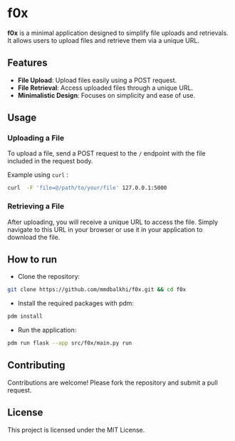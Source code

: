# f0x

**f0x** is a minimal application designed to simplify file uploads and retrievals. It allows users to upload files  and retrieve them via a unique URL.

## Features

* **File Upload**: Upload files easily using a POST request.
* **File Retrieval**: Access uploaded files through a unique URL.
* **Minimalistic Design**: Focuses on simplicity and ease of use.

## Usage

### Uploading a File

To upload a file, send a POST request to the `/` endpoint with the file included in the request body.

Example using `curl` :

```sh
curl  -F 'file=@/path/to/your/file' 127.0.0.1:5000
```

### Retrieving a File

After uploading, you will receive a unique URL to access the file. Simply navigate to this URL in your browser or use it in your application to download the file.

## How to run

* Clone the repository:

```sh
git clone https://github.com/mmdbalkhi/f0x.git && cd f0x
```

* Install the required packages with pdm:

```sh
pdm install
```

* Run the application:

```sh
pdm run flask --app src/f0x/main.py run
```

## Contributing

Contributions are welcome! Please fork the repository and submit a pull request.

## License

This project is licensed under the MIT License.
